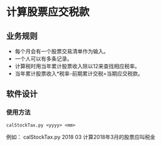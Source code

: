 # 计算股票应交税款
## 业务规则
* 每个月会有一个股票交易清单作为输入。
* 一个人可以有多条记录。
* 计算税时用当年累计股票收入除以12来查找相应税率。
* 当年累计股票收入*税率-前期累计交税=当期应交税款。

## 软件设计
### 使用方法
`calStockTax.py <yyyy> <mm>`

例如： calStockTax.py 2018 03
计算2018年3月的股票应叫税金
  
    
